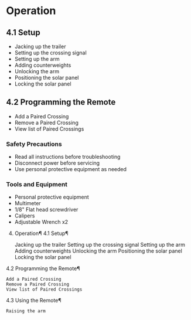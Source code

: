 # Operation
## 4.1 Setup

* Jacking up the trailer
* Setting up the crossing signal
* Setting up the arm
* Adding counterweights
* Unlocking the arm
* Positioning the solar panel
* Locking the solar panel

## 4.2 Programming the Remote

* Add a Paired Crossing
* Remove a Paired Crossing
* View list of Paired Crossings

### Safety Precautions
* Read all instructions before troubleshooting
* Disconnect power before servicing
* Use personal protective equipment as needed


### Tools and Equipment
* Personal protective equipment
* Multimeter
* 1/8" Flat head screwdriver
* Calipers
* Adjustable Wrench x2 





4. Operation¶
4.1 Setup¶

    Jacking up the trailer
    Setting up the crossing signal
    Setting up the arm
    Adding counterweights
    Unlocking the arm
    Positioning the solar panel
    Locking the solar panel

4.2 Programming the Remote¶

    Add a Paired Crossing
    Remove a Paired Crossing
    View list of Paired Crossings

4.3 Using the Remote¶

    Raising the arm

